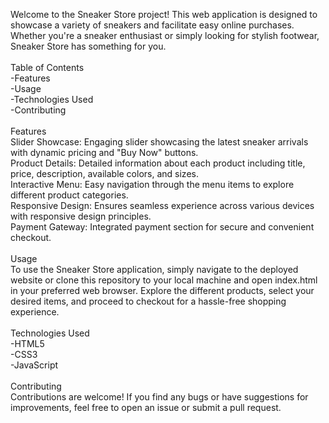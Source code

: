 Welcome to the Sneaker Store project! This web application is designed to showcase a variety of sneakers and facilitate easy online purchases.<br>
Whether you're a sneaker enthusiast or simply looking for stylish footwear, Sneaker Store has something for you.<br>
<br>
Table of Contents<br>
-Features<br>
-Usage<br>
-Technologies Used<br>
-Contributing<br>
<br>
Features<br>
Slider Showcase: Engaging slider showcasing the latest sneaker arrivals with dynamic pricing and "Buy Now" buttons.<br>
Product Details: Detailed information about each product including title, price, description, available colors, and sizes.<br>
Interactive Menu: Easy navigation through the menu items to explore different product categories.<br>
Responsive Design: Ensures seamless experience across various devices with responsive design principles.<br>
Payment Gateway: Integrated payment section for secure and convenient checkout.<br>
<br>
Usage<br>
To use the Sneaker Store application, simply navigate to the deployed website or clone this repository to your local machine and open index.html
in your preferred web browser. Explore the different products, select your desired items, and proceed to checkout for a hassle-free shopping experience.<br>
<br>
Technologies Used<br>
-HTML5<br>
-CSS3<br>
-JavaScript<br>
<br>
Contributing<br>
Contributions are welcome! If you find any bugs or have suggestions for improvements, feel free to open an issue or submit a pull request.<br>
